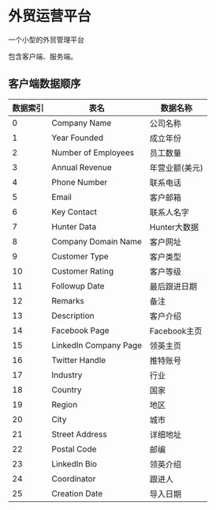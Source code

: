 # 外贸运营平台

一个小型的外贸管理平台

包含客户端、服务端。

## 客户端数据顺序

| 数据索引 | 表名                  | 数据名称       |
| -------- | --------------------- | -------------- |
| 0        | Company Name          | 公司名称       |
| 1        | Year Founded          | 成立年份       |
| 2        | Number of Employees   | 员工数量       |
| 3        | Annual Revenue        | 年营业额(美元) |
| 4        | Phone Number          | 联系电话       |
| 5        | Email                 | 客户邮箱       |
| 6        | Key Contact           | 联系人名字     |
| 7        | Hunter Data           | Hunter大数据   |
| 8        | Company Domain Name   | 客户网址       |
| 9        | Customer Type         | 客户类型       |
| 10       | Customer Rating       | 客户等级       |
| 11       | Followup Date         | 最后跟进日期   |
| 12       | Remarks               | 备注           |
| 13       | Description           | 客户介绍       |
| 14       | Facebook Page         | Facebook主页   |
| 15       | LinkedIn Company Page | 领英主页       |
| 16       | Twitter Handle        | 推特账号       |
| 17       | Industry              | 行业           |
| 18       | Country               | 国家           |
| 19       | Region                | 地区           |
| 20       | City                  | 城市           |
| 21       | Street Address        | 详细地址       |
| 22       | Postal Code           | 邮编           |
| 23       | LinkedIn Bio          | 领英介绍       |
| 24       | Coordinator           | 跟进人         |
| 25       | Creation Date         | 导入日期       |

